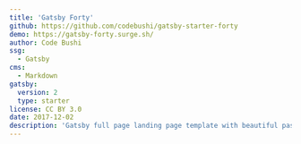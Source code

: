 ```yaml
---
title: 'Gatsby Forty'
github: https://github.com/codebushi/gatsby-starter-forty
demo: https://gatsby-forty.surge.sh/
author: Code Bushi
ssg:
  - Gatsby
cms:
  - Markdown
gatsby:
  version: 2
  type: starter
license: CC BY 3.0
date: 2017-12-02
description: 'Gatsby full page landing page template with beautiful pastel colors.'
---
```

